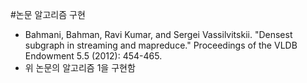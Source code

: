 #논문 알고리즘 구현
- Bahmani, Bahman, Ravi Kumar, and Sergei Vassilvitskii. "Densest subgraph in streaming and mapreduce." Proceedings of the VLDB Endowment 5.5 (2012): 454-465.
- 위 논문의 알고리즘 1을 구현함
